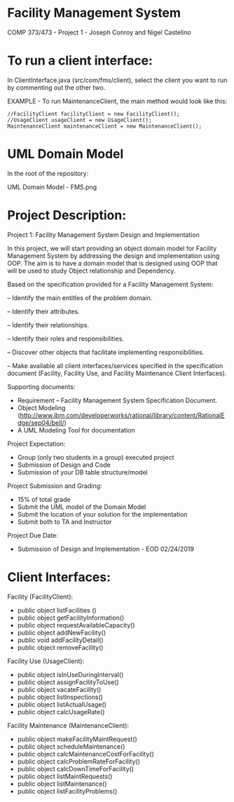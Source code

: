 # Facility Management System
COMP 373/473 - Project 1 - Joseph Conroy and Nigel Castelino

# To run a client interface:
In ClientInterface.java (src/com/fms/client), select the client you want to run by commenting out the other two.

EXAMPLE - To run MaintenanceClient, the main method would look like this:
```
//FacilityClient facilityClient = new FacilityClient();
//UsageClient usageClient = new UsageClient();
MaintenanceClient maintenanceClient = new MaintenanceClient();
```

# UML Domain Model
In the root of the repository:

UML Domain Model - FMS.png

# Project Description:

Project 1: Facility Management System Design and Implementation

In this project, we will start providing an object domain model for Facility Management System by
addressing the design and implementation using OOP. The aim is to have a domain model that is
designed using OOP that will be used to study Object relationship and Dependency.

Based on the specification provided for a Facility Management System:

– Identify the main entitles of the problem domain.

– Identify their attributes.

– Identify their relationships.

– Identify their roles and responsibilities.

– Discover other objects that facilitate implementing responsibilities.

– Make available all client interfaces/services specified in the specification document
(Facility, Facility Use, and Facility Maintenance Client Interfaces).

Supporting documents:
- Requirement – Facility Management System Specification Document.
- Object Modeling
(http://www.ibm.com/developerworks/rational/library/content/RationalEdge/sep04/bell/)
- A UML Modeling Tool for documentation

Project Expectation:
- Group (only two students in a group) executed project
- Submission of Design and Code
- Submission of your DB table structure/model

Project Submission and Grading:
- 15% of total grade
- Submit the UML model of the Domain Model
- Submit the location of your solution for the implementation
- Submit both to TA and Instructor

Project Due Date:
- Submission of Design and Implementation - EOD 02/24/2019

# Client Interfaces:

Facility (FacilityClient):
- public object listFacilities ()
- public object getFacilityInformation()
- public object requestAvailableCapacity()
- public object addNewFacility()
- public void addFacilityDetail()
- public object removeFacility()

Facility Use (UsageClient):
- public object isInUseDuringInterval()
- public object assignFacilityToUse()
- public object vacateFacility()
- public object listInspections()
- public object listActualUsage()
- public object calcUsageRate()

Facility Maintenance (MaintenanceClient):
- public object makeFacilityMaintRequest()
- public object scheduleMaintenance() 
- public object calcMaintenanceCostForFacility()
- public object calcProblemRateForFacility()
- public object calcDownTimeForFacility()
- public object listMaintRequests()
- public object listMaintenance()
- public object listFacilityProblems() 
